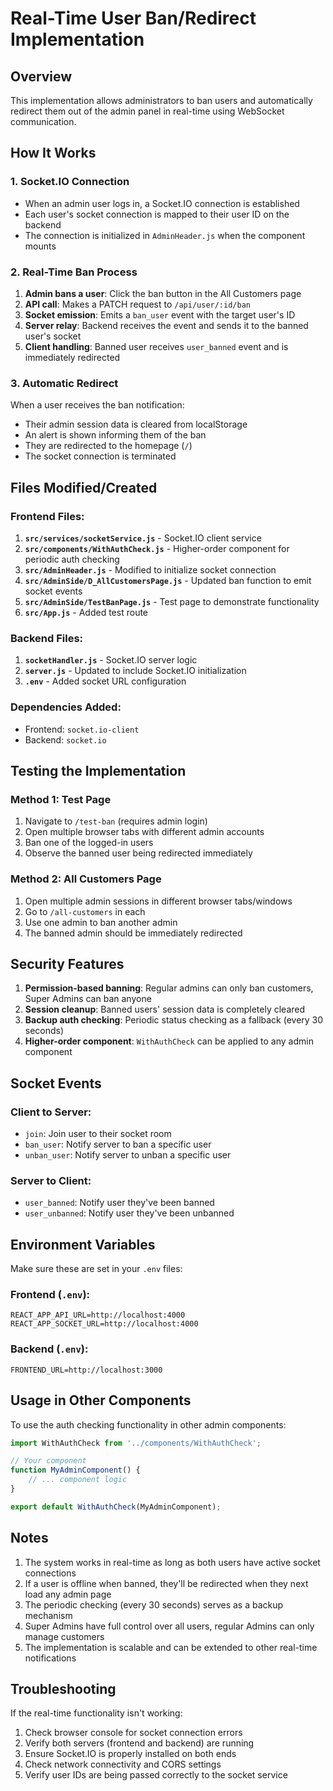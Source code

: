 # Real-Time User Ban/Redirect Implementation

## Overview
This implementation allows administrators to ban users and automatically redirect them out of the admin panel in real-time using WebSocket communication.

## How It Works

### 1. Socket.IO Connection
- When an admin user logs in, a Socket.IO connection is established
- Each user's socket connection is mapped to their user ID on the backend
- The connection is initialized in `AdminHeader.js` when the component mounts

### 2. Real-Time Ban Process
1. **Admin bans a user**: Click the ban button in the All Customers page
2. **API call**: Makes a PATCH request to `/api/user/:id/ban`
3. **Socket emission**: Emits a `ban_user` event with the target user's ID
4. **Server relay**: Backend receives the event and sends it to the banned user's socket
5. **Client handling**: Banned user receives `user_banned` event and is immediately redirected

### 3. Automatic Redirect
When a user receives the ban notification:
- Their admin session data is cleared from localStorage
- An alert is shown informing them of the ban
- They are redirected to the homepage (`/`)
- The socket connection is terminated

## Files Modified/Created

### Frontend Files:
1. **`src/services/socketService.js`** - Socket.IO client service
2. **`src/components/WithAuthCheck.js`** - Higher-order component for periodic auth checking
3. **`src/AdminHeader.js`** - Modified to initialize socket connection
4. **`src/AdminSide/D_AllCustomersPage.js`** - Updated ban function to emit socket events
5. **`src/AdminSide/TestBanPage.js`** - Test page to demonstrate functionality
6. **`src/App.js`** - Added test route

### Backend Files:
1. **`socketHandler.js`** - Socket.IO server logic
2. **`server.js`** - Updated to include Socket.IO initialization
3. **`.env`** - Added socket URL configuration

### Dependencies Added:
- Frontend: `socket.io-client`
- Backend: `socket.io`

## Testing the Implementation

### Method 1: Test Page
1. Navigate to `/test-ban` (requires admin login)
2. Open multiple browser tabs with different admin accounts
3. Ban one of the logged-in users
4. Observe the banned user being redirected immediately

### Method 2: All Customers Page
1. Open multiple admin sessions in different browser tabs/windows
2. Go to `/all-customers` in each
3. Use one admin to ban another admin
4. The banned admin should be immediately redirected

## Security Features

1. **Permission-based banning**: Regular admins can only ban customers, Super Admins can ban anyone
2. **Session cleanup**: Banned users' session data is completely cleared
3. **Backup auth checking**: Periodic status checking as a fallback (every 30 seconds)
4. **Higher-order component**: `WithAuthCheck` can be applied to any admin component

## Socket Events

### Client to Server:
- `join`: Join user to their socket room
- `ban_user`: Notify server to ban a specific user
- `unban_user`: Notify server to unban a specific user

### Server to Client:
- `user_banned`: Notify user they've been banned
- `user_unbanned`: Notify user they've been unbanned

## Environment Variables

Make sure these are set in your `.env` files:

### Frontend (`.env`):
```
REACT_APP_API_URL=http://localhost:4000
REACT_APP_SOCKET_URL=http://localhost:4000
```

### Backend (`.env`):
```
FRONTEND_URL=http://localhost:3000
```

## Usage in Other Components

To use the auth checking functionality in other admin components:

```javascript
import WithAuthCheck from '../components/WithAuthCheck';

// Your component
function MyAdminComponent() {
    // ... component logic
}

export default WithAuthCheck(MyAdminComponent);
```

## Notes

1. The system works in real-time as long as both users have active socket connections
2. If a user is offline when banned, they'll be redirected when they next load any admin page
3. The periodic checking (every 30 seconds) serves as a backup mechanism
4. Super Admins have full control over all users, regular Admins can only manage customers
5. The implementation is scalable and can be extended to other real-time notifications

## Troubleshooting

If the real-time functionality isn't working:

1. Check browser console for socket connection errors
2. Verify both servers (frontend and backend) are running
3. Ensure Socket.IO is properly installed on both ends
4. Check network connectivity and CORS settings
5. Verify user IDs are being passed correctly to the socket service
